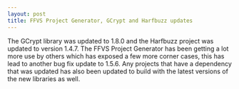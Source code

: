 ```yaml
---
layout: post
title: FFVS Project Generator, GCrypt and Harfbuzz updates
---
```


The GCrypt library was updated to 1.8.0 and the Harfbuzz project was updated to version 1.4.7. The FFVS Project Generator has been getting a lot more use by others which has exposed a few more corner cases, this has lead to another bug fix update to 1.5.6. Any projects that have a dependency that was updated has also been updated to build with the latest versions of the new libraries as well.